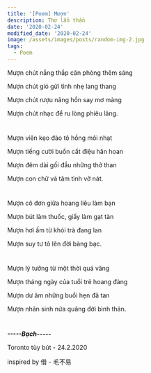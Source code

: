 ```yaml
---
title: '[Poem] Mượn'
description: Thơ lẩn thẩn
date: '2020-02-24'
modified_date: '2020-02-24'
image: /assets/images/posts/random-img-2.jpg
tags:
  - Poem
---
```


Mượn chút nắng thắp căn phòng thêm sáng

Mượn chút gió gửi tình nhẹ lang thang

Mượn chút rượu nâng hồn say mơ màng

Mượn chút nhạc để ru lòng phiêu lãng.

#

Mượn viên kẹo đào tô hồng môi nhạt

Mượn tiếng cười buồn cất điệu hân hoan

Mượn đêm dài gối đầu những thở than

Mượn con chữ vá tâm tình vỡ nát.

#

Mượn cô đơn giữa hoang liêu làm bạn

Mượn bút làm thuốc, giấy làm gạt tàn

Mượn hơi ấm từ khói trà đang lan

Mượn suy tư tô lên đời bàng bạc.

#

Mượn lý tưởng từ một thời quá vãng

Mượn tháng ngày của tuổi trẻ hoang đàng

Mượn dư âm những buổi hẹn đã tan

Mượn nhân sinh nửa quãng đời bình thản.

#

**_-----Bạch-----_**

Toronto tùy bút - 24.2.2020

inspired by 借 - 毛不易




